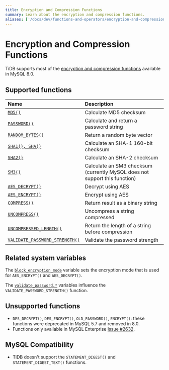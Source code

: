 ```yaml
---
title: Encryption and Compression Functions
summary: Learn about the encryption and compression functions.
aliases: ['/docs/dev/functions-and-operators/encryption-and-compression-functions/','/docs/dev/reference/sql/functions-and-operators/encryption-and-compression-functions/']
---
```


# Encryption and Compression Functions

TiDB supports most of the [encryption and compression functions](https://dev.mysql.com/doc/refman/8.0/en/encryption-functions.html) available in MySQL 8.0.

## Supported functions

| Name                                                                                                                                               | Description                                       |
|:------------------------------------------------------------------------------------------------------------------------------------------------------|:--------------------------------------------------|
| [`MD5()`](https://dev.mysql.com/doc/refman/8.0/en/encryption-functions.html#function_md5)                                                             | Calculate MD5 checksum                            |
| [`PASSWORD()`](https://dev.mysql.com/doc/refman/8.0/en/encryption-functions.html#function_password)                                | Calculate and return a password string            |
| [`RANDOM_BYTES()`](https://dev.mysql.com/doc/refman/8.0/en/encryption-functions.html#function_random-bytes)                                           | Return a random byte vector                       |
| [`SHA1(), SHA()`](https://dev.mysql.com/doc/refman/8.0/en/encryption-functions.html#function_sha1)                                                    | Calculate an SHA-1 160-bit checksum               |
| [`SHA2()`](https://dev.mysql.com/doc/refman/8.0/en/encryption-functions.html#function_sha2)                                                           | Calculate an SHA-2 checksum                       |
| [`SM3()`](https://en.wikipedia.org/wiki/SM3_(hash_function))                                                    | Calculate an SM3 checksum (currently MySQL does not support this function)                      |
| [`AES_DECRYPT()`](https://dev.mysql.com/doc/refman/8.0/en/encryption-functions.html#function_aes-decrypt)                                             | Decrypt using AES                                 |
| [`AES_ENCRYPT()`](https://dev.mysql.com/doc/refman/8.0/en/encryption-functions.html#function_aes-encrypt)                                             | Encrypt using AES                                 |
| [`COMPRESS()`](https://dev.mysql.com/doc/refman/8.0/en/encryption-functions.html#function_compress)                                                   | Return result as a binary string                  |
| [`UNCOMPRESS()`](https://dev.mysql.com/doc/refman/8.0/en/encryption-functions.html#function_uncompress)                                               | Uncompress a string compressed                    |
| [`UNCOMPRESSED_LENGTH()`](https://dev.mysql.com/doc/refman/8.0/en/encryption-functions.html#function_uncompressed-length)                             | Return the length of a string before compression  |
| [`VALIDATE_PASSWORD_STRENGTH()`](https://dev.mysql.com/doc/refman/8.0/en/encryption-functions.html#function_validate-password-strength) | Validate the password strength |

## Related system variables

The [`block_encryption_mode`](/system-variables.md#block_encryption_mode) variable sets the encryption mode that is used for `AES_ENCRYPT()` and `AES_DECRYPT()`.

The [`validate_password.*`](/system-variables.md) variables influence the `VALIDATE_PASSWORD_STRENGTH()` function.

## Unsupported functions

* `DES_DECRYPT()`, `DES_ENCRYPT()`, `OLD_PASSWORD()`, `ENCRYPT()`: these functions were deprecated in MySQL 5.7 and removed in 8.0.
* Functions only available in MySQL Enterprise [Issue #2632](https://github.com/pingcap/tidb/issues/2632).

## MySQL Compatibility

* TiDB doesn't support the `STATEMENT_DIGEST()` and `STATEMENT_DIGEST_TEXT()` functions.
